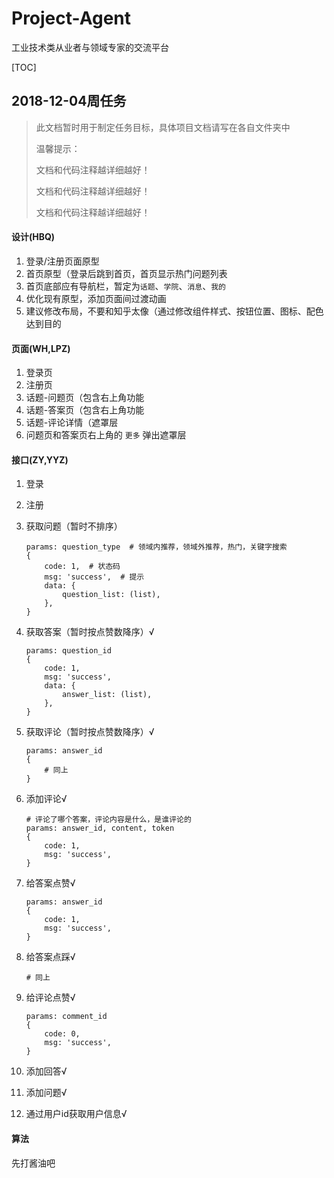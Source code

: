 # Project-Agent
工业技术类从业者与领域专家的交流平台

[TOC]

## 2018-12-04周任务

> 此文档暂时用于制定任务目标，具体项目文档请写在各自文件夹中
>
> 温馨提示：
>
> 文档和代码注释越详细越好！
>
> 文档和代码注释越详细越好！
>
> 文档和代码注释越详细越好！

#### 设计(HBQ)

1. 登录/注册页面原型
2. 首页原型（登录后跳到首页，首页显示热门问题列表
3. 首页底部应有导航栏，暂定为`话题`、`学院`、`消息`、`我的`
4. 优化现有原型，添加页面间过渡动画
5. 建议修改布局，不要和知乎太像（通过修改组件样式、按钮位置、图标、配色达到目的

#### 页面(WH,LPZ)

1. 登录页
2. 注册页
3. 话题-问题页（包含右上角功能
4. 话题-答案页（包含右上角功能
5. 话题-评论详情（遮罩层
6. 问题页和答案页右上角的 `更多` 弹出遮罩层

#### 接口(ZY,YYZ)

1. 登录

2. 注册

3. 获取问题（暂时不排序）

    ```shell
    params: question_type  # 领域内推荐，领域外推荐，热门，关键字搜索
    {
        code: 1,  # 状态码
        msg: 'success',  # 提示
        data: {
            question_list: (list),
        },
    }
    ```

4. 获取答案（暂时按点赞数降序）√

    ```shell
    params: question_id
    {
        code: 1,
        msg: 'success',
        data: {
            answer_list: (list),
        },
    }
    ```

5. 获取评论（暂时按点赞数降序）√

    ```shell
    params: answer_id
    {
        # 同上
    }
    ```

6. 添加评论√

    ```shell
    # 评论了哪个答案，评论内容是什么，是谁评论的
    params: answer_id, content, token
    {
        code: 1,
        msg: 'success',
    }
    ```

7. 给答案点赞√

    ```shell
    params: answer_id
    {
        code: 1,
        msg: 'success',
    }
    ```

8. 给答案点踩√

    ```shell
    # 同上
    ```

9. 给评论点赞√

    ```shell
    params: comment_id
    {
        code: 0,
        msg: 'success',
    }
    ```


10. 添加回答√

11. 添加问题√

12. 通过用户id获取用户信息√

#### 算法

先打酱油吧
